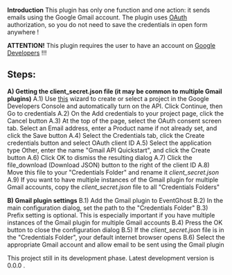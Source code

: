 **Introduction**
This plugin has only one function and one action: it sends emails using the Google Gmail account.
The plugin uses [OAuth](https://en.wikipedia.org/wiki/OAuth) authorization, so you do not need to save the credentials in open form anywhere !


**ATTENTION!** 
This plugin requires the user to have an account on [Google Developers](https://developers.google.com/) !!!

**Steps:**
-----------------
**A) Getting the client_secret.json file (it may be common to multiple Gmail plugins)**
A.1) Use [this](https://console.developers.google.com/start/api?id=gmail) wizard to create or select a project in the Google Developers Console and automatically turn on the API. Click Continue, then Go to credentials
A.2) On the Add credentials to your project page, click the Cancel button
A.3) At the top of the page, select the OAuth consent screen tab. Select an Email address, enter a Product name if not already set, and click the Save button
A.4) Select the Credentials tab, click the Create credentials button and select OAuth client ID
A.5) Select the application type Other, enter the name "Gmail API Quickstart", and click the Create button
A.6) Click OK to dismiss the resulting dialog
A.7) Click the file_download (Download JSON) button to the right of the client ID
A.8) Move this file to your "Credentials Folder" and rename it *client_secret.json*
A.9) If you want to have multiple instances of the Gmail plugin for multiple Gmail accounts, copy the *client_secret.json* file to all "Credentials Folders"

**B) Gmail plugin settings**
B.1) Add the Gmail plugin to EventGhost
B.2) In the main configuration dialog, set the path to the "Credentials Folder"
B.3) Prefix setting is optional. This is especially important if you have multiple instances of the Gmail plugin for multiple Gmail accounts
B.4) Press the OK button to close the configuration dialog
B.5) If the *client_secret.json* file is in the "Credentials Folder", your default internet browser opens
B.6) Select the appropriate Gmail account and allow email to be sent using the Gmail plugin

This project still in its development phase. 
Latest development version is 0.0.0 .
